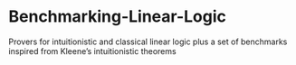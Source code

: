 # Benchmarking-Linear-Logic
Provers for intuitionistic and classical linear logic plus a set of benchmarks inspired from Kleene’s intuitionistic theorems
